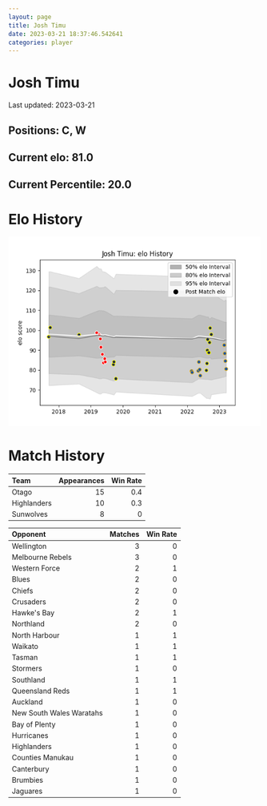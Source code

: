 ```yaml
---  
layout: page  
title: Josh Timu  
date: 2023-03-21 18:37:46.542641  
categories: player  
---
```

# Josh Timu


Last updated: 2023-03-21
## Positions: C, W

## Current elo: 81.0

## Current Percentile: 20.0

# Elo History


![elo history](history_JoshTimu.png)
# Match History


| Team        |   Appearances |   Win Rate |
|:------------|--------------:|-----------:|
| Otago       |            15 |        0.4 |
| Highlanders |            10 |        0.3 |
| Sunwolves   |             8 |        0   |

| Opponent                 |   Matches |   Win Rate |
|:-------------------------|----------:|-----------:|
| Wellington               |         3 |          0 |
| Melbourne Rebels         |         3 |          0 |
| Western Force            |         2 |          1 |
| Blues                    |         2 |          0 |
| Chiefs                   |         2 |          0 |
| Crusaders                |         2 |          0 |
| Hawke's Bay              |         2 |          1 |
| Northland                |         2 |          0 |
| North Harbour            |         1 |          1 |
| Waikato                  |         1 |          1 |
| Tasman                   |         1 |          1 |
| Stormers                 |         1 |          0 |
| Southland                |         1 |          1 |
| Queensland Reds          |         1 |          1 |
| Auckland                 |         1 |          0 |
| New South Wales Waratahs |         1 |          0 |
| Bay of Plenty            |         1 |          0 |
| Hurricanes               |         1 |          0 |
| Highlanders              |         1 |          0 |
| Counties Manukau         |         1 |          0 |
| Canterbury               |         1 |          0 |
| Brumbies                 |         1 |          0 |
| Jaguares                 |         1 |          0 |